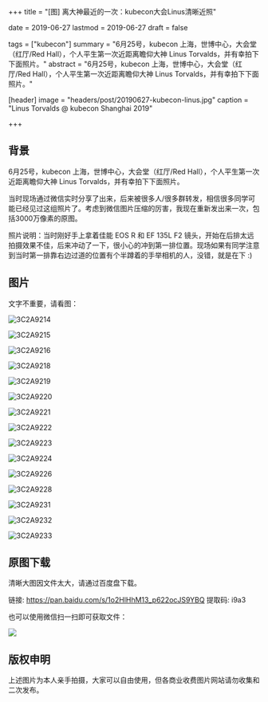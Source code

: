 +++
title = "[图] 离大神最近的一次：kubecon大会Linus清晰近照"

date = 2019-06-27
lastmod = 2019-06-27
draft = false

tags = ["kubecon"]
summary = "6月25号，kubecon 上海，世博中心，大会堂（红厅/Red Hall），个人平生第一次近距离瞻仰大神 Linus Torvalds，并有幸拍下下面照片。"
abstract = "6月25号，kubecon 上海，世博中心，大会堂（红厅/Red Hall），个人平生第一次近距离瞻仰大神 Linus Torvalds，并有幸拍下下面照片。"

[header]
image = "headers/post/20190627-kubecon-linus.jpg"
caption = "Linus Torvalds @ kubecon Shanghai 2019"

+++

## 背景

6月25号，kubecon 上海，世博中心，大会堂（红厅/Red Hall），个人平生第一次近距离瞻仰大神 Linus Torvalds，并有幸拍下下面照片。

当时现场通过微信实时分享了出来，后来被很多人/很多群转发，相信很多同学可能已经见过这组照片了。考虑到微信图片压缩的厉害，我现在重新发出来一次，包括3000万像素的原图。

照片说明：当时刚好手上拿着佳能 EOS R 和 EF 135L F2 镜头，开始在后排太远拍摄效果不佳，后来冲动了一下，很小心的冲到第一排位置。现场如果有同学注意到当时第一排靠右边过道的位置有个半蹲着的手举相机的人，没错，就是在下 :) 

## 图片

文字不重要，请看图：

![3C2A9214](images/3C2A9214.JPG)

![3C2A9215](images/3C2A9215.JPG)

![3C2A9216](images/3C2A9216.JPG)

![3C2A9218](images/3C2A9218.JPG)

![3C2A9219](images/3C2A9219.JPG)

![3C2A9220](images/3C2A9220.JPG)

![3C2A9221](images/3C2A9221.JPG)

![3C2A9222](images/3C2A9222.JPG)

![3C2A9223](images/3C2A9223.JPG)

![3C2A9224](images/3C2A9224.JPG)

![3C2A9226](images/3C2A9226.JPG)

![3C2A9228](images/3C2A9228.JPG)

![3C2A9231](images/3C2A9231.JPG)

![3C2A9232](images/3C2A9232.JPG)

![3C2A9233](images/3C2A9233.JPG)

## 原图下载

清晰大图因文件太大，请通过百度盘下载。

链接: https://pan.baidu.com/s/1o2HlHhM13_p622ocJS9YBQ 提取码: i9a3 

也可以使用微信扫一扫即可获取文件：

![](images/qrcode.jpeg)

## 版权申明

上述图片为本人亲手拍摄，大家可以自由使用，但各商业收费图片网站请勿收集和二次发布。